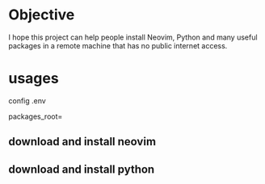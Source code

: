 
# Objective

I hope this project can help people install Neovim, Python and many useful packages in a remote machine that has no public internet access.


# usages

config .env

packages_root= 


## download and install neovim

## download and install python

